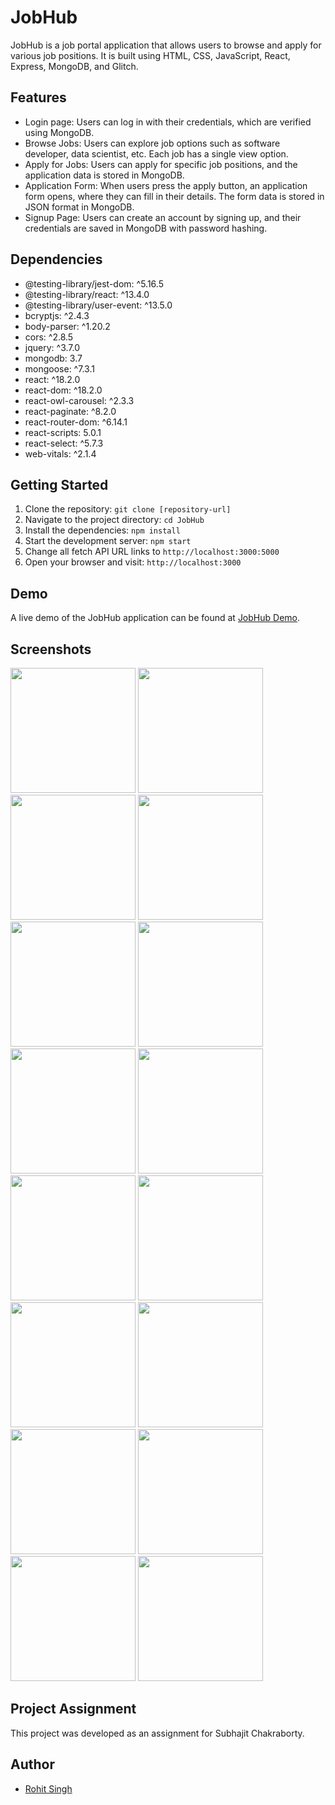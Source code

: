# JobHub

JobHub is a job portal application that allows users to browse and apply for various job positions. It is built using HTML, CSS, JavaScript, React, Express, MongoDB, and Glitch.

## Features

- Login page: Users can log in with their credentials, which are verified using MongoDB.
- Browse Jobs: Users can explore job options such as software developer, data scientist, etc. Each job has a single view option.
- Apply for Jobs: Users can apply for specific job positions, and the application data is stored in MongoDB.
- Application Form: When users press the apply button, an application form opens, where they can fill in their details. The form data is stored in JSON format in MongoDB.
- Signup Page: Users can create an account by signing up, and their credentials are saved in MongoDB with password hashing.

## Dependencies

- @testing-library/jest-dom: ^5.16.5
- @testing-library/react: ^13.4.0
- @testing-library/user-event: ^13.5.0
- bcryptjs: ^2.4.3
- body-parser: ^1.20.2
- cors: ^2.8.5
- jquery: ^3.7.0
- mongodb: 3.7
- mongoose: ^7.3.1
- react: ^18.2.0
- react-dom: ^18.2.0
- react-owl-carousel: ^2.3.3
- react-paginate: ^8.2.0
- react-router-dom: ^6.14.1
- react-scripts: 5.0.1
- react-select: ^5.7.3
- web-vitals: ^2.1.4

## Getting Started

1. Clone the repository: `git clone [repository-url]`
2. Navigate to the project directory: `cd JobHub`
3. Install the dependencies: `npm install`
4. Start the development server: `npm start`
5. Change all fetch API URL links to `http://localhost:3000:5000`
6. Open your browser and visit: `http://localhost:3000`

## Demo

A live demo of the JobHub application can be found at [JobHub Demo](https://rohitsingh2901.github.io/jobhub/#/).

## Screenshots
<img src="https://github.com/rohitsingh2901/jobhub/assets/80673974/7e121d02-8640-44d9-bcbf-b733e01a5809" width="200">
<img src="https://github.com/rohitsingh2901/jobhub/assets/80673974/0af07baf-9f36-4069-8d07-93dcf860023f" width="200">
<img src="https://github.com/rohitsingh2901/jobhub/assets/80673974/184fde09-bf23-4762-bbf8-4ff62faa562f" width="200">
<img src="https://github.com/rohitsingh2901/jobhub/assets/80673974/c381fcc3-a393-4c18-b02f-afe70f83abae" width="200">
<img src="https://github.com/rohitsingh2901/jobhub/assets/80673974/2bdcf360-d9f0-4158-82b7-fc10a5bdc0d7" width="200">
<img src="https://github.com/rohitsingh2901/jobhub/assets/80673974/c9916232-ddee-4d58-9504-64ed10cafd12" width="200">
<img src="https://github.com/rohitsingh2901/jobhub/assets/80673974/9331b400-62cd-4191-a394-e4f6a46f0e56" width="200">
<img src="https://github.com/rohitsingh2901/jobhub/assets/80673974/9ace31cf-0525-4fa3-bb2b-670d1466f8bb" width="200">
<img src="https://github.com/rohitsingh2901/jobhub/assets/80673974/2b5f42ed-12b4-4991-85b4-83596a32c5b7" width="200">
<img src="https://github.com/rohitsingh2901/jobhub/assets/80673974/04cb312d-c6be-4bf4-a189-f099716203fb" width="200">
<img src="https://github.com/rohitsingh2901/jobhub/assets/80673974/0a2aa598-d358-4916-aae7-86fe16da7868" width="200">
<img src="https://github.com/rohitsingh2901/jobhub/assets/80673974/ea772a19-a2b8-4044-8ca2-96c95f105b40" width="200">
<img src="https://github.com/rohitsingh2901/jobhub/assets/80673974/8921555a-045e-431a-ad84-68be3a5a00eb" width="200">
<img src="https://github.com/rohitsingh2901/jobhub/assets/80673974/07b8755d-b5d3-4df8-a2b8-1fc6256df228" width="200">
<img src="https://github.com/rohitsingh2901/jobhub/assets/80673974/06132744-958b-4735-8e4c-a6ae3d26973f" width="200">
<img src="https://github.com/rohitsingh2901/jobhub/assets/80673974/ac45079d-3429-4a3b-82c9-c850f4d76c9e" width="200">



## Project Assignment

This project was developed as an assignment for Subhajit Chakraborty.

## Author

- [Rohit Singh](https://github.com/rohitsingh2901)
